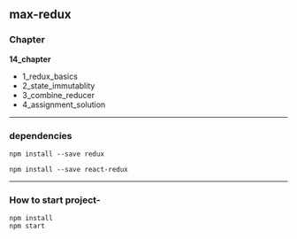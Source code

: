 ##   max-redux

### Chapter

<b>14_chapter</b>

<ul>
<li>1_redux_basics</li>

<li>2_state_immutablity</li>

<li>3_combine_reducer</li>

<li>4_assignment_solution</li>
</ul>

--------------------------------------------------------------------------------------------------------------------

### dependencies

```
npm install --save redux

npm install --save react-redux
```

--------------------------------------------------------------------------------------------------------------------

### How to start project-

```
npm install
npm start
```

